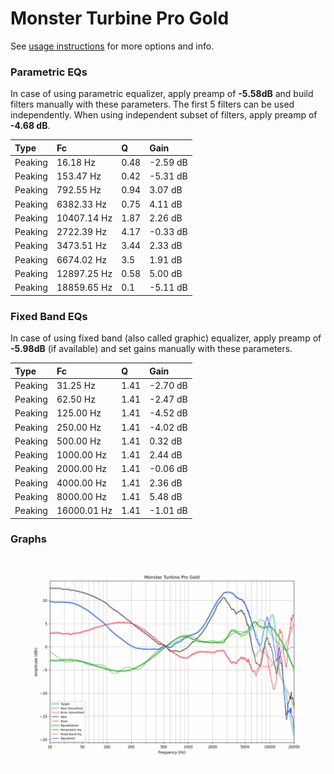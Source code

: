 # Monster Turbine Pro Gold
See [usage instructions](https://github.com/jaakkopasanen/AutoEq#usage) for more options and info.

### Parametric EQs
In case of using parametric equalizer, apply preamp of **-5.58dB** and build filters manually
with these parameters. The first 5 filters can be used independently.
When using independent subset of filters, apply preamp of **-4.68 dB**.

| Type    | Fc          |    Q | Gain     |
|:--------|:------------|:-----|:---------|
| Peaking | 16.18 Hz    | 0.48 | -2.59 dB |
| Peaking | 153.47 Hz   | 0.42 | -5.31 dB |
| Peaking | 792.55 Hz   | 0.94 | 3.07 dB  |
| Peaking | 6382.33 Hz  | 0.75 | 4.11 dB  |
| Peaking | 10407.14 Hz | 1.87 | 2.26 dB  |
| Peaking | 2722.39 Hz  | 4.17 | -0.33 dB |
| Peaking | 3473.51 Hz  | 3.44 | 2.33 dB  |
| Peaking | 6674.02 Hz  | 3.5  | 1.91 dB  |
| Peaking | 12897.25 Hz | 0.58 | 5.00 dB  |
| Peaking | 18859.65 Hz | 0.1  | -5.11 dB |

### Fixed Band EQs
In case of using fixed band (also called graphic) equalizer, apply preamp of **-5.98dB**
(if available) and set gains manually with these parameters.

| Type    | Fc          |    Q | Gain     |
|:--------|:------------|:-----|:---------|
| Peaking | 31.25 Hz    | 1.41 | -2.70 dB |
| Peaking | 62.50 Hz    | 1.41 | -2.47 dB |
| Peaking | 125.00 Hz   | 1.41 | -4.52 dB |
| Peaking | 250.00 Hz   | 1.41 | -4.02 dB |
| Peaking | 500.00 Hz   | 1.41 | 0.32 dB  |
| Peaking | 1000.00 Hz  | 1.41 | 2.44 dB  |
| Peaking | 2000.00 Hz  | 1.41 | -0.06 dB |
| Peaking | 4000.00 Hz  | 1.41 | 2.36 dB  |
| Peaking | 8000.00 Hz  | 1.41 | 5.48 dB  |
| Peaking | 16000.01 Hz | 1.41 | -1.01 dB |

### Graphs
![](./Monster%20Turbine%20Pro%20Gold.png)